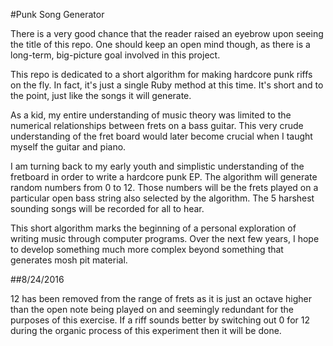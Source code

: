 #Punk Song Generator

There is a very good chance that the reader raised an eyebrow upon seeing the title of this repo. One should keep an open mind though, as there is a long-term, big-picture goal involved in this project.


This repo is dedicated to a short algorithm for making hardcore punk riffs on the fly. In fact, it's just a single Ruby method at this time. It's short and to the point, just like the songs it will generate. 

As a kid, my entire understanding of music theory was limited to the numerical relationships between frets on a bass guitar. This very crude understanding of the fret board would later become crucial when I taught myself the guitar and piano.

I am turning back to my early youth and simplistic understanding of the fretboard in order to write a hardcore punk EP. The algorithm will generate random numbers from 0 to 12. Those numbers will be the frets played on a particular open bass string also selected by the algorithm. The 5 harshest sounding songs will be recorded for all to hear.

This short algorithm marks the beginning of a personal exploration of writing music through computer programs. Over the next few years, I hope to develop something much more complex beyond something that generates mosh pit material.

##8/24/2016

12 has been removed from the range of frets as it is just an octave higher than the open note being played on and seemingly redundant for the purposes of this exercise. If a riff sounds better by switching out 0 for 12 during the organic process of this experiment then it will be done. 